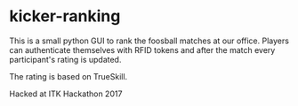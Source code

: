 # kicker-ranking
This is a small python GUI to rank the foosball matches at our office. Players can authenticate themselves with RFID tokens and after the match every participant's rating is updated.

The rating is based on TrueSkill.

Hacked at ITK Hackathon 2017
